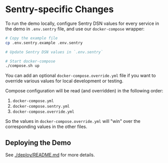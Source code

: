 # Sentry-specific Changes

To run the demo locally, configure Sentry DSN values for every service in the
demo in `.env.sentry` file, and use our `docker-compose` wrapper:

```sh
# Copy the example file
cp .env.sentry.example .env.sentry

# Update Sentry DSN values in `.env.sentry`

# Start docker-compose
./compose.sh up
```

You can add an optional `docker-compose.override.yml` file if you want to override
various values for local development or testing.

Compose configuration will be read (and overridden) in the following order:

1. `docker-compose.yml`
2. `docker-compose.sentry.yml`
3. `docker-compose.override.yml`

So the values in `docker-compose.override.yml` will "win" over the corresponding
values in the other files.

## Deploying the Demo

See [./deploy/README.md](./deploy/README.md) for more details.
